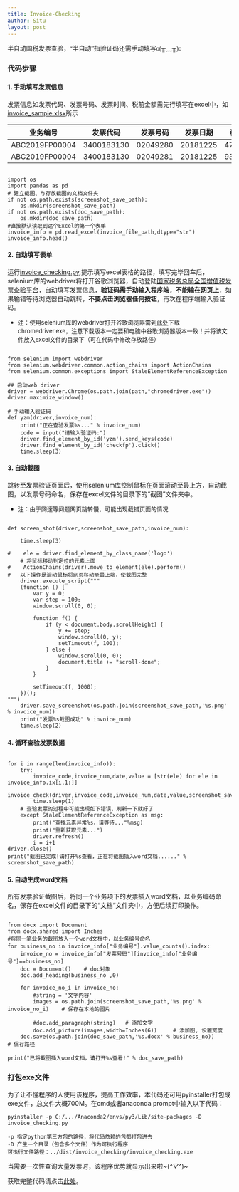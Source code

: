 ```yaml
---
title: Invoice-Checking
author: Situ
layout: post
---
```

<font face="仿宋" >半自动国税发票查验，“半自动”指验证码还需手动填写o(╥﹏╥)o</font>

<script src="https://cdn.jsdelivr.net/gh/google/code-prettify@master/loader/run_prettify.js"></script>

### 代码步骤
#### 1. 手动填写发票信息
发票信息如发票代码、发票号码、发票时间、税前金额需先行填写在excel中，如[invoice_sample.xlsx](https://github.com/Snowing-ST/invoice_checking/blob/master/invoice_sample.xlsx)所示


|业务编号|	发票代码|	发票号码|	发票日期|	税前金额|
|  ----  | ----  | ----  | ----  | ----  |
|ABC2019FP00004|	3400183130|	02049280|	20181225	|471495.24 |
|ABC2019FP00004|	3400183130|	02049281	|20181225|	937220.75 |

<pre class="prettyprint"><code class="language-py">
import os
import pandas as pd
# 建立截图、与存放截图的文档文件夹
if not os.path.exists(screenshot_save_path):
    os.mkdir(screenshot_save_path) 
if not os.path.exists(doc_save_path):
    os.mkdir(doc_save_path) 
#直接默认读取到这个Excel的第一个表单
invoice_info = pd.read_excel(invoice_file_path,dtype="str")
invoice_info.head()
</code></pre>

#### 2. 自动填写表单
运行[invoice_checking.py](https://github.com/Snowing-ST/invoice_checking/blob/master/invoice_checking.py),提示填写excel表格的路径，填写完毕回车后，selenium库的webdriver将打开谷歌浏览器，自动登陆[国家税务总局全国增值税发票查验平台](https://inv-veri.chinatax.gov.cn/index.html)，自动填写发票信息，**验证码需手动输入程序端，不能输在网页上**，如果输错等待浏览器自动跳转，**不要点击浏览器任何按钮**，再次在程序端输入验证码。

- <font size=2 > 注：使用selenium库的webdriver打开谷歌浏览器需到[此处](http://chromedriver.storage.googleapis.com/index.html)下载chromedriver.exe，注意下载版本一定要和电脑中谷歌浏览器版本一致！并将该文件放入excel文件的目录下（可在代码中修改存放路径）</font>

<pre class="prettyprint"><code class="language-py">
from selenium import webdriver
from selenium.webdriver.common.action_chains import ActionChains
from selenium.common.exceptions import StaleElementReferenceException

## 启动web driver
driver = webdriver.Chrome(os.path.join(path,"chromedriver.exe"))
driver.maximize_window()

# 手动输入验证码
def yzm(driver,invoice_num):
    print("正在查验发票%s..." % invoice_num)
    code = input("请输入验证码:")
    driver.find_element_by_id('yzm').send_keys(code)
    driver.find_element_by_id('checkfp').click()
    time.sleep(3)
</code></pre>

#### 3. 自动截图
跳转至发票验证页面后，使用selenium库控制鼠标在页面滚动至最上方，自动截图，以发票号码命名，保存在excel文件的目录下的“截图”文件夹中。

- <font size=2 >注：由于网速等问题网页跳转慢，可能出现截错页面的情况</font>

<pre class="prettyprint"><code class="language-py">
def screen_shot(driver,screenshot_save_path,invoice_num):
    
    time.sleep(3)
    
#    ele = driver.find_element_by_class_name('logo')
    # 将鼠标移动到定位的元素上面
#    ActionChains(driver).move_to_element(ele).perform()
#   以下操作是滚动鼠标将网页移动至最上端，使截图完整
    driver.execute_script("""
    (function () {
        var y = 0;
        var step = 100;
        window.scroll(0, 0);

        function f() {
            if (y < document.body.scrollHeight) {
                y += step;
                window.scroll(0, y);
                setTimeout(f, 100);
            } else {
                window.scroll(0, 0);
                document.title += "scroll-done";
            }
        }

        setTimeout(f, 1000);
    })();
""")  
    driver.save_screenshot(os.path.join(screenshot_save_path,'%s.png' % invoice_num))
    print("发票%s截图成功" % invoice_num)
    time.sleep(2)
</code></pre>

#### 4. 循环查验发票数据
<pre class="prettyprint"><code class="language-py">
for i in range(len(invoice_info)):
    try:
        invoice_code,invoice_num,date,value = [str(ele) for ele in invoice_info.ix[i,1:]]
        invoice_check(driver,invoice_code,invoice_num,date,value,screenshot_save_path)
        time.sleep(1)
    # 查验发票的过程中可能出现如下错误，刷新一下就好了
    except StaleElementReferenceException as msg:
        print("查找元素异常%s，请等待..."%msg)
        print("重新获取元素...")
        driver.refresh()
        i = i+1
driver.close()
print("截图已完成!请打开%s查看，正在将截图插入word文档......" % screenshot_save_path)
</code></pre>
#### 5. 自动生成word文档
所有发票验证截图后，将同一个业务项下的发票插入word文档，以业务编码命名，保存在excel文件的目录下的“文档”文件夹中，方便后续打印操作。

<pre class="prettyprint"><code class="language-py">
from docx import Document
from docx.shared import Inches
#将同一笔业务的截图放入一个word文档中，以业务编号命名
for business_no in invoice_info["业务编号"].value_counts().index:
    invoice_no = invoice_info["发票号码"][invoice_info["业务编号"]==business_no]
    doc = Document()    # doc对象
    doc.add_heading(business_no ,0)

    for invoice_no_i in invoice_no:
        #string = '文字内容'
        images = os.path.join(screenshot_save_path,'%s.png' % invoice_no_i)    # 保存在本地的图片
        
        #doc.add_paragraph(string)   # 添加文字
        doc.add_picture(images,width=Inches(6))     # 添加图, 设置宽度
    doc.save(os.path.join(doc_save_path,'%s.docx' % business_no))     # 保存路径   

print("已将截图插入word文档，请打开%s查看!" % doc_save_path)
</code></pre>

### 打包exe文件
为了让不懂程序的人使用该程序，提高工作效率，本代码还可用pyinstaller打包成exe文件，总文件大概700M。在cmd或者anaconda prompt中输入以下代码：
```
pyinstaller -p C:/.../Anaconda2/envs/py3/Lib/site-packages -D invoice_checking.py
```
    -p 指定python第三方包的路径，将代码依赖的包都打包进去
    -D 产生一个目录（包含多个文件）作为可执行程序
    可执行文件路径：../dist/invoice_checking/invoice_checking.exe

当需要一次性查询大量发票时，该程序优势就显示出来啦~(*^▽^*)~

获取完整代码请点击[此处](https://github.com/Snowing-ST/Invoice-Checking)。


